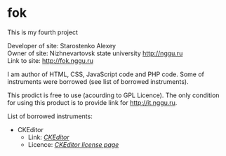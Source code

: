 fok
===

This is my fourth project

Developer of site: Starostenko Alexey<br>
Owner of site: Nizhnevartovsk state university <a href="http://nggu.ru" target="_blank">http://nggu.ru</a><br>
Link to site: <a href="http://fok.nggu.ru" target="_blank">http://fok.nggu.ru</a><br>

<p>I am author of HTML, CSS, JavaScript code and PHP code. Some of instruments were borrowed (see list of borrowed instruments).</p>
<p>This prodict is free to use (acourding to GPL Licence). The only condition for using this product is to provide link for <a href="http://it.nggu.ru" target="_blank">http://it.nggu.ru</a>.</p>

<p>List of borrowed instruments:
<ul>
  <li>
    CKEditor
    <ul>
      <li>Link: <a href='http://ckeditor.com' target="_blank"><i>CKEditor</i></a></li>
      <li>Licence: <a href='http://ckeditor.com/about/license' target="_blank"><i>CKEditor license page</i></a></li>
    </ul>
  </li>
</ul>
</p>

